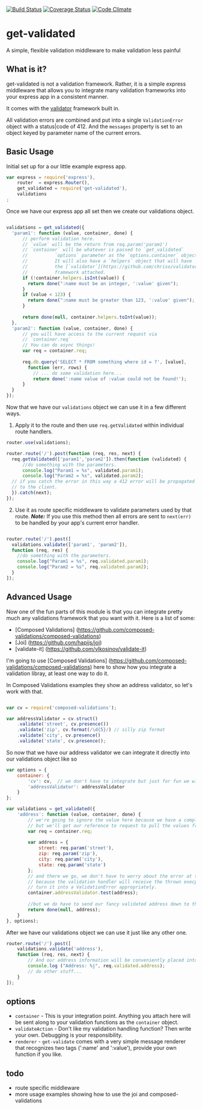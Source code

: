 [![Build Status](https://travis-ci.org/scull7/get-validated.svg)](https://travis-ci.org/scull7/get-validated)
[![Coverage Status](https://coveralls.io/repos/scull7/get-validated/badge.png)](https://coveralls.io/r/scull7/get-validated)
[![Code Climate](https://codeclimate.com/github/scull7/get-validated/badges/gpa.svg)](https://codeclimate.com/github/scull7/get-validated)

get-validated
=============

A simple, flexible validation middleware to make validation less painful

What is it?
-----------
get-validated is not a validation framework. Rather, it is a simple express
middleware that allows you to integrate many validation frameworks into your
express app in a consistent manner.

It comes with the [validator](https://github.com/chriso/validator.js) framework
built in. 

All validation errors are combined and put into a single `ValidationError` object
with a status|code of 412.  And the `messages` property is set to an object keyed
by parameter name of the current errors.

Basic Usage
-----------
Initial set up for a our little example express app.

```javascript
var express = require('express'),
    router  = express.Router(),
    get_validated = require('get-validated'),
    validations
;
```

Once we have our express app all set then we create our 
validations object.

```javascript

validations = get_validated({
  'param1': function (value, container, done) {
      // perform validation here.
      // `value` will be the return from req.param('param1')
      // `container` will be whatever is passed to `get_validated`
      //          `options` parameter as the `options.container` object
      //          It will also have a `helpers` object that will have
      //          the [`validator`](https://github.com/chriso/validator.js)
      //          framework attached.
      if (!container.helpers.isInt(value)) {
        return done(":name must be an integer, ':value' given");
      }
      if (value < 123) {
        return done(":name must be greater than 123, ':value' given");
      }
      
      return done(null, container.helpers.toInt(value));
  },
  'param2': function (value, container, done) {
      // you will have access to the current request via
      // `container.req`
      // You can do async things!
      var req = container.req;
      
      req.db.query('SELECT * FROM something where id = ?', [value],
        function (err, rows) {
          // ... do some validation here...
          return done(':name value of :value could not be found!');
      }
  }
});
```

Now that we have our `validations` object we can use it in a few different
ways.  

1. Apply it to the route and then use `req.getValidated` within individual 
  route handlers.

```javascript
router.use(validations);

router.route('/').post(function (req, res, next) {
  req.getValidated(['param1','param2']).then(function (validated) {
      //do something with the parameters.
      console.log("Param1 = %s", validated.param1);
      console.log("Param2 = %s", validated.param2);
  // if you catch the error in this way a 412 error will be propagated
  // to the client.
  }).catch(next);
});

```

2. Use it as route specific middleware to validate parameters used by
  that route. ***Note:*** If you use this method then all errors are sent
  to `next(err)` to be handled by your app's current error handler.
  
```javascript

router.route('/').post([
  validations.validate(['param1', 'param2']),
  function (req, res) {
    //do something with the parameters.
    console.log("Param1 = %s", req.validated.param1);
    console.log("Param2 = %s", req.validated.param2);
  }
]);
```

Advanced Usage
--------------
Now one of the fun parts of this module is that you can integrate pretty much any validations framework that you want
with it.  Here is a list of some:

* [Composed Validations] (https://github.com/composed-validations/composed-validations)
* [Joi] (https://github.com/hapijs/joi)
* [validate-it] (https://github.com/vlkosinov/validate-it)

I'm going to use [Composed Validations] (https://github.com/composed-validations/composed-validations) here to show
how you integrate a validation libray, at least one way to do it.

In Composed Validations examples they show an address validator, so let's work with that.  

```javascript

var cv = require('composed-validations');

var addressValidator = cv.struct()
    .validate('street', cv.presence())
    .validate('zip', cv.format(/\d{5}/) // silly zip format
    .validate('city', cv.presence()
    .validate('state', cv.presence();
```

So now that we have our address validator we can integrate it directly into our validations object like so

```javascript
var options = {
    container: {
        'cv': cv,  // we don't have to integrate but just for fun we will.
        'addressValidator': addressValidator
    }
};

var validations = get_validated({
    'address': function (value, container, done) {
        // we're going to ignore the value here because we have a complex type,
        // but we'll get our reference to request to pull the values from there.
        var req = container.req;
        
        var address = {
            street: req.param('street'),
            zip: req.param('zip'),
            city: req.param('city'),
            state: req.param('state')
        };
        // and there we go, we don't have to worry about the error at this point
        // because the validation handler will receive the thrown execption and 
        // turn it into a ValidationError appropriately.
        container.addressValidator.test(address);
        
        //but we do have to send our fancy validated address down to the user function.
        return done(null, address);
    }
}, options);
```

After we have our validations object we can use it just like any other one.

```javascript
router.route('/').post([
    validations.validate('address'),
    function (req, res, next) {
        // And our address information will be conveniently placed into the validated object.
        console.log ("Address: %j", req.validated.address);
        // do other stuff...
    }
]);
```

options
-------

* `container` - This is your integration point.  Anything you attach here will be
            sent along to your validation functions as the `container` object. 
* `validateAction` - Don't like my validation handling function? Then write your own.
            Debugging is your responsibility.
* `renderer` - `get-validate` comes with a very simple message renderer that recognizes
            two tags (':name' and ':value'), provide your own function if you like.

todo
----
* route specific middleware
* more usage examples showing how to use the joi and composed-validations
